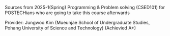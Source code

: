 Sources from 2025-1(Spring) Programming & Problem solving (CSED101) for POSTECHians who are going to take this course afterwards

Provider: Jungwoo Kim (Mueunjae School of Undergraduate Studies, Pohang University of Science and Technology) (Achievied A+)